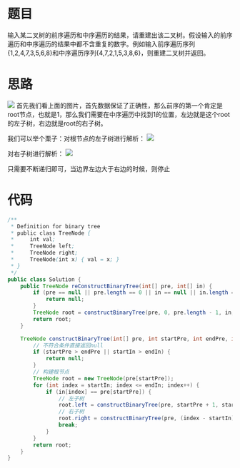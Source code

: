 # 题目
输入某二叉树的前序遍历和中序遍历的结果，请重建出该二叉树。假设输入的前序遍历和中序遍历的结果中都不含重复的数字。例如输入前序遍历序列{1,2,4,7,3,5,6,8}和中序遍历序列{4,7,2,1,5,3,8,6}，则重建二叉树并返回。

# 思路
![](https://imgconvert.csdnimg.cn/aHR0cHM6Ly9tYXJrZG93bnBpY3R1cmUub3NzLWNuLXFpbmdkYW8uYWxpeXVuY3MuY29tLzIwMjAwNzAxMjM0MzQ3LnBuZw?x-oss-process=image/format,png)
首先我们看上面的图片，首先数据保证了正确性，那么前序的第一个肯定是root节点，也就是1，那么我们需要在中序遍历中找到1的位置，左边就是这个root的左子树，右边就是root的右子树。

我们可以举个栗子：对根节点的左子树进行解析：
![](https://imgconvert.csdnimg.cn/aHR0cHM6Ly9tYXJrZG93bnBpY3R1cmUub3NzLWNuLXFpbmdkYW8uYWxpeXVuY3MuY29tLzIwMjAwNzAxMjM0NTE3LnBuZw?x-oss-process=image/format,png)

对右子树进行解析：
![](https://imgconvert.csdnimg.cn/aHR0cHM6Ly9tYXJrZG93bnBpY3R1cmUub3NzLWNuLXFpbmdkYW8uYWxpeXVuY3MuY29tLzIwMjAwNzAxMjM1MDI1LnBuZw?x-oss-process=image/format,png)

只需要不断递归即可，当边界左边大于右边的时候，则停止

# 代码
```java
/**
 * Definition for binary tree
 * public class TreeNode {
 *     int val;
 *     TreeNode left;
 *     TreeNode right;
 *     TreeNode(int x) { val = x; }
 * }
 */
public class Solution {
    public TreeNode reConstructBinaryTree(int[] pre, int[] in) {
        if (pre == null || pre.length == 0 || in == null || in.length == 0) {
            return null;
        }
        TreeNode root = constructBinaryTree(pre, 0, pre.length - 1, in, 0, in.length-1);
        return root;
    }

    TreeNode constructBinaryTree(int[] pre, int startPre, int endPre, int[] in, int startIn, int endIn) {
        // 不符合条件直接返回null
        if (startPre > endPre || startIn > endIn) {
            return null;
        }
        // 构建根节点
        TreeNode root = new TreeNode(pre[startPre]);
        for (int index = startIn; index <= endIn; index++) {
            if (in[index] == pre[startPre]) {
                // 左子树
                root.left = constructBinaryTree(pre, startPre + 1, startPre + (index - startIn), in, startIn, index - 1);
                // 右子树
                root.right = constructBinaryTree(pre, (index - startIn) + startPre + 1, endPre, in, index + 1, endIn);
                break;
            }
        }
        return root;
    }
}
```

